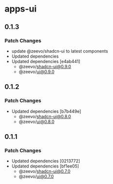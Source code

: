 # apps-ui

## 0.1.3

### Patch Changes

- update @zeevo/shadcn-ui to latest components
- Updated dependencies
- Updated dependencies [e4ab441]
  - @zeevo/shadcn-ui@0.9.0
  - @zeevo/ui@0.9.0

## 0.1.2

### Patch Changes

- Updated dependencies [b7b449e]
  - @zeevo/shadcn-ui@0.8.0
  - @zeevo/ui@0.8.0

## 0.1.1

### Patch Changes

- Updated dependencies [0213772]
- Updated dependencies [bf1ee05]
  - @zeevo/shadcn-ui@0.7.0
  - @zeevo/ui@0.7.0
